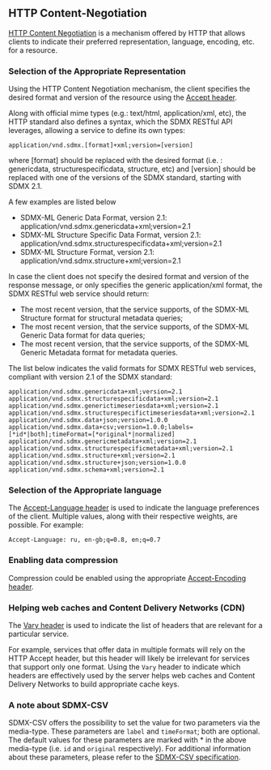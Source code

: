 ## HTTP Content-Negotiation

[HTTP Content Negotiation](http://www.w3.org/Protocols/rfc2616/rfc2616-sec12.html) is a mechanism offered by HTTP that allows clients to indicate their preferred representation, language, encoding, etc. for a resource.

### Selection of the Appropriate Representation

Using the HTTP Content Negotiation mechanism, the client specifies the desired format and version of the resource using the [Accept header](http://www.w3.org/Protocols/rfc2616/rfc2616-sec14.html).

Along with official mime types (e.g.: text/html, application/xml, etc), the HTTP standard also defines a syntax, which the SDMX RESTful API leverages, allowing a service to define its own types:

    application/vnd.sdmx.[format]+xml;version=[version]

where [format] should be replaced with the desired format (i.e. : genericdata, structurespecificdata, structure, etc) and [version] should be replaced with one of the versions of the SDMX standard, starting with SDMX 2.1.

A few examples are listed below

- SDMX-ML Generic Data Format, version 2.1: application/vnd.sdmx.genericdata+xml;version=2.1
- SDMX-ML Structure Specific Data Format, version 2.1: application/vnd.sdmx.structurespecificdata+xml;version=2.1
- SDMX-ML Structure Format, version 2.1: application/vnd.sdmx.structure+xml;version=2.1

In case the client does not specify the desired format and version of the response message, or only specifies the generic application/xml format, the SDMX RESTful web service should return:

- The most recent version, that the service supports, of the SDMX-ML Structure format for structural metadata queries;
- The most recent version, that the service supports, of the SDMX-ML Generic Data format for data queries;
- The most recent version, that the service supports, of the SDMX-ML Generic Metadata format for metadata queries.

The list below indicates the valid formats for SDMX RESTful web services, compliant with version 2.1 of the SDMX standard:

    application/vnd.sdmx.genericdata+xml;version=2.1
    application/vnd.sdmx.structurespecificdata+xml;version=2.1
    application/vnd.sdmx.generictimeseriesdata+xml;version=2.1
    application/vnd.sdmx.structurespecifictimeseriesdata+xml;version=2.1
    application/vnd.sdmx.data+json;version=1.0.0
    application/vnd.sdmx.data+csv;version=1.0.0;labels=[*id*|both];timeFormat=[*original*|normalized]
    application/vnd.sdmx.genericmetadata+xml;version=2.1
    application/vnd.sdmx.structurespecificmetadata+xml;version=2.1
    application/vnd.sdmx.structure+xml;version=2.1
    application/vnd.sdmx.structure+json;version=1.0.0
    application/vnd.sdmx.schema+xml;version=2.1
    
### Selection of the Appropriate language

The [Accept-Language header](http://www.w3.org/Protocols/rfc2616/rfc2616-sec14.html) is used to indicate the language preferences of the client. Multiple values, along with their respective weights, are possible. For example:

```
Accept-Language: ru, en-gb;q=0.8, en;q=0.7
```

### Enabling data compression

Compression could be enabled using the appropriate [Accept-Encoding header](http://www.w3.org/Protocols/rfc2616/rfc2616-sec14.html).

### Helping web caches and Content Delivery Networks (CDN)

The [Vary header](http://www.w3.org/Protocols/rfc2616/rfc2616-sec14.html) is used to indicate the list of headers that are relevant for a particular service.

For example, services that offer data in multiple formats will rely on the HTTP Accept header, but this header will likely be irrelevant for services that support only one format. Using the `Vary` header to indicate which headers are effectively used by the server helps web caches and Content Delivery Networks to build appropriate cache keys.

### A note about SDMX-CSV

SDMX-CSV offers the possibility to set the value for two parameters via the media-type. These parameters are `label` and `timeFormat`; both are optional. The default values for these parameters are marked with * in the above media-type (i.e. `id` and `original` respectively). For additional information about these parameters, please refer to the [SDMX-CSV specification](https://sdmx.org/?sdmx_news=sdmx-csv-format-specifications-just-released).
